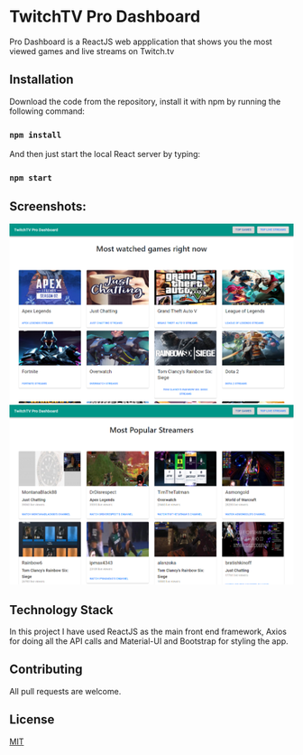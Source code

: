 # TwitchTV Pro Dashboard
Pro Dashboard is a ReactJS web appplication that shows you the most viewed games and live streams on Twitch.tv

## Installation

Download the code from the repository, install it with npm by running the following command:

### `npm install`

And then just start the local React server by typing:

### `npm start`

## Screenshots:

![most-watched-games](screenshots/pro-dashboard-1.png)
![most-watched-streams](screenshots/pro-dashboard-2.png)

## Technology Stack
In this project I have used ReactJS as the main front end framework, Axios for doing all the API calls and Material-UI and Bootstrap for styling the app.

## Contributing
All pull requests are welcome.

## License
[MIT](https://choosealicense.com/licenses/mit/)
